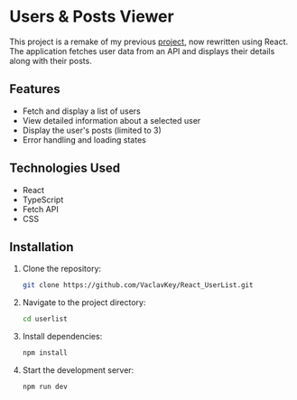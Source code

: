 # Users & Posts Viewer

This project is a remake of my previous [project](https://github.com/VaclavKey/UserList), now rewritten using React. 
The application fetches user data from an API and displays their details along with their posts.

## Features

- Fetch and display a list of users
- View detailed information about a selected user
- Display the user's posts (limited to 3)
- Error handling and loading states

## Technologies Used

- React
- TypeScript
- Fetch API
- CSS

## Installation

1. Clone the repository:
   ```bash
   git clone https://github.com/VaclavKey/React_UserList.git
2. Navigate to the project directory:
   ```bash
   cd userlist
3. Install dependencies:
   ```bash
   npm install
4. Start the development server:
   ```bash
   npm run dev
